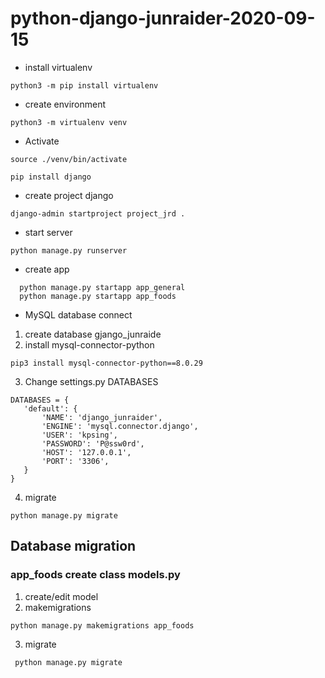 # python-django-junraider-2020-09-15

- install virtualenv
```virtualenv
python3 -m pip install virtualenv
```

- create environment
```env
python3 -m virtualenv venv
```

- Activate
```activate
source ./venv/bin/activate 
```
```install django
pip install django  
```
- create project django
```create project django
django-admin startproject project_jrd .
```

 - start server
 ```runserver
 python manage.py runserver
 ```

- create app
```
  python manage.py startapp app_general
  python manage.py startapp app_foods 
```

- MySQL database connect
 1. create database gjango_junraide
 2. install mysql-connector-python
 ```install
 pip3 install mysql-connector-python==8.0.29
 ```
 3. Change settings.py DATABASES
 ```import mysql
DATABASES = {
    'default': {
        'NAME': 'django_junraider',
        'ENGINE': 'mysql.connector.django',
        'USER': 'kpsing',
        'PASSWORD': 'P@ssw0rd',
        'HOST': '127.0.0.1',
        'PORT': '3306',
    }
}
 ```
 4. migrate
 ```migrate
 python manage.py migrate
 ```


 ## Database migration
 ### app_foods create class models.py 
 1. create/edit model
 2. makemigrations
 ```
 python manage.py makemigrations app_foods
 ```
 3. migrate
 ```migrate
  python manage.py migrate
 ```

